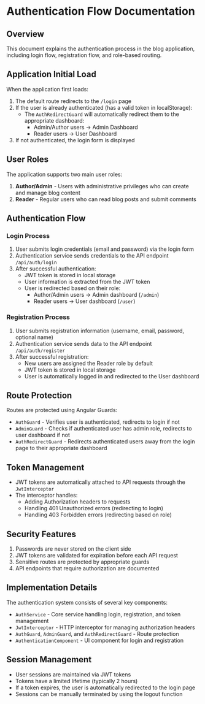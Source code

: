 # Authentication Flow Documentation

## Overview

This document explains the authentication process in the blog application, including login flow, registration flow, and role-based routing.

## Application Initial Load

When the application first loads:
1. The default route redirects to the `/login` page
2. If the user is already authenticated (has a valid token in localStorage):
   - The `AuthRedirectGuard` will automatically redirect them to the appropriate dashboard:
     - Admin/Author users → Admin Dashboard
     - Reader users → User Dashboard
3. If not authenticated, the login form is displayed

## User Roles

The application supports two main user roles:

1. **Author/Admin** - Users with administrative privileges who can create and manage blog content
2. **Reader** - Regular users who can read blog posts and submit comments

## Authentication Flow

### Login Process

1. User submits login credentials (email and password) via the login form
2. Authentication service sends credentials to the API endpoint `/api/auth/login`
3. After successful authentication:
   - JWT token is stored in local storage
   - User information is extracted from the JWT token
   - User is redirected based on their role:
     - Author/Admin users → Admin dashboard (`/admin`)
     - Reader users → User dashboard (`/user`)

### Registration Process

1. User submits registration information (username, email, password, optional name)
2. Authentication service sends data to the API endpoint `/api/auth/register`
3. After successful registration:
   - New users are assigned the Reader role by default
   - JWT token is stored in local storage
   - User is automatically logged in and redirected to the User dashboard

## Route Protection

Routes are protected using Angular Guards:

- `AuthGuard` - Verifies user is authenticated, redirects to login if not
- `AdminGuard` - Checks if authenticated user has admin role, redirects to user dashboard if not
- `AuthRedirectGuard` - Redirects authenticated users away from the login page to their appropriate dashboard

## Token Management

- JWT tokens are automatically attached to API requests through the `JwtInterceptor`
- The interceptor handles:
  - Adding Authorization headers to requests
  - Handling 401 Unauthorized errors (redirecting to login)
  - Handling 403 Forbidden errors (redirecting based on role)

## Security Features

1. Passwords are never stored on the client side
2. JWT tokens are validated for expiration before each API request
3. Sensitive routes are protected by appropriate guards
4. API endpoints that require authorization are documented

## Implementation Details

The authentication system consists of several key components:

- `AuthService` - Core service handling login, registration, and token management
- `JwtInterceptor` - HTTP interceptor for managing authorization headers
- `AuthGuard`, `AdminGuard`, and `AuthRedirectGuard` - Route protection
- `AuthenticationComponent` - UI component for login and registration

## Session Management

- User sessions are maintained via JWT tokens
- Tokens have a limited lifetime (typically 2 hours)
- If a token expires, the user is automatically redirected to the login page
- Sessions can be manually terminated by using the logout function 